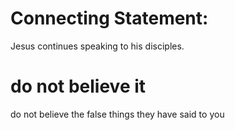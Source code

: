 
# Connecting Statement:
Jesus continues speaking to his disciples.

# do not believe it
do not believe the false things they have said to you